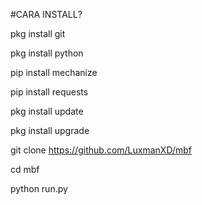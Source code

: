 #CARA INSTALL?

pkg install git 

pkg install python

pip install mechanize

pip install requests

pkg install update

pkg install upgrade

git clone https://github.com/LuxmanXD/mbf

cd mbf

python run.py
